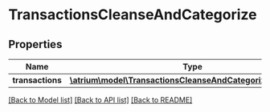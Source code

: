 # TransactionsCleanseAndCategorize

## Properties
Name | Type | Description | Notes
------------ | ------------- | ------------- | -------------
**transactions** | [**\atrium\model\TransactionsCleanseAndCategorizeAttributes[]**](TransactionsCleanseAndCategorizeAttributes.md) |  | [optional] 

[[Back to Model list]](../README.md#documentation-for-models) [[Back to API list]](../README.md#documentation-for-api-endpoints) [[Back to README]](../README.md)


